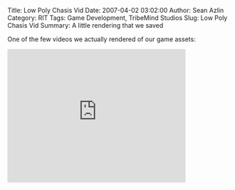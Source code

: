 Title: Low Poly Chasis Vid
Date: 2007-04-02 03:02:00
Author: Sean Azlin
Category: RIT
Tags: Game Development, TribeMind Studios
Slug: Low Poly Chasis Vid
Summary: A little rendering that we saved

One of the few videos we actually rendered of our game assets:
<iframe src="http://www.tumblr.com/video/seanazlin/4280542241/400" id="tumblr_video_iframe_4280542241" class="tumblr_video_iframe" width="400" height="300" style="display:block;background-color:transparent;overflow:hidden;" allowtransparency="true" frameborder="0" scrolling="no" webkitallowfullscreen mozallowfullscreen allowfullscreen></iframe>

